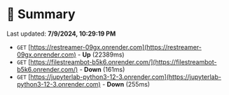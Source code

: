 # 📖 Summary
Last updated: **7/9/2024, 10:29:19 PM**

- `GET` [https://restreamer-09gx.onrender.com](https://restreamer-09gx.onrender.com) - **Up** (22389ms)
- `GET` [https://filestreambot-b5k6.onrender.com/](https://filestreambot-b5k6.onrender.com/) - **Down** (161ms)
- `GET` [https://jupyterlab-python3-12-3.onrender.com](https://jupyterlab-python3-12-3.onrender.com) - **Down** (255ms)

